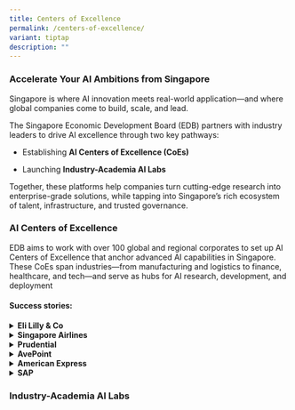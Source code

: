 ```yaml
---
title: Centers of Excellence
permalink: /centers-of-excellence/
variant: tiptap
description: ""
---
```

<h3><strong>Accelerate Your AI Ambitions from Singapore</strong></h3>
<p>Singapore is where AI innovation meets real-world application—and where
global companies come to build, scale, and lead.</p>
<p>The Singapore Economic Development Board (EDB) partners with industry
leaders to drive AI excellence through two key pathways:</p>
<ul data-tight="true" class="tight">
<li>
<p>Establishing <strong>AI Centers of Excellence (CoEs)</strong>
</p>
</li>
<li>
<p>Launching <strong>Industry-Academia AI Labs</strong>
</p>
</li>
</ul>
<p>Together, these platforms help companies turn cutting-edge research into
enterprise-grade solutions, while tapping into Singapore’s rich ecosystem
of talent, infrastructure, and trusted governance.</p>
<h3><strong>AI Centers of Excellence</strong></h3>
<p>EDB aims to work with over 100 global and regional corporates to set up
AI Centers of Excellence that anchor advanced AI capabilities in Singapore.
These CoEs span industries—from manufacturing and logistics to finance,
healthcare, and tech—and serve as hubs for AI research, development, and
deployment</p>
<h4>Success stories:</h4>
<div data-type="detailGroup" class="isomer-accordion isomer-accordion-white">
<details class="isomer-details">
<summary><strong>Eli Lilly &amp; Co</strong>
</summary>
<div data-type="detailsContent" class="isomer-details-content">
<p></p>
<div class="isomer-image-wrapper">
<img style="width: 100%" height="auto" width="100%" alt="" src="/images/770x435_Lilly_invests_42million_in_new_digital_health_hub_in_Singapore.jpg">
</div>
<p>Pharmaceutical giant Eli Lilly &amp; Co <a href="https://www.edb.gov.sg/en/about-edb/media-releases-publications/lilly-invests-42-million-in-new-digital-health-hub-in-singapore.html" rel="noopener nofollow" target="_blank">announced the establishment</a> of
a S$42M Digital Health Innovation Hub in Singapore in 2024.</p>
<p></p>
<p>The company leveraged EDB's support to establish 3 new AI CoEs to advanced
connected clinical trials and enhance personalised medicine in the areas
of: (a) Digital Circadian Rhythm, (b) Computer Vision and (c) Gait.</p>
<p></p>
<p>It is also developing a new AI model, Magnol AI which will enable sophisticated
and secure ingestion, visualisation and processing of high-frequency sensor
data.</p>
</div>
</details>
<details class="isomer-details">
<summary><strong>Singapore Airlines</strong>
</summary>
<div data-type="detailsContent" class="isomer-details-content">
<p></p>
<div class="isomer-image-wrapper">
<img style="width: 100%" height="auto" width="100%" alt="" src="/images/SIA_2023_Crew.jpg">
</div>
<p></p>
<p>Singapore Airlines has deployed over 240 GenAI use cases and 28 initiatives
to enhance revenue generation, customer experience, and operational efficiency.</p>
<p></p>
<p>By partnering with the Singapore Government, the company has managed to
use AI to reduce operational costs and increase revenue generation through:</p>
<p></p>
<ul data-tight="true" class="tight">
<li>
<p><strong>Assistance in Administrative Work:</strong> Internal GenAI-assistant
dubbed Jarvis helps over 4,300 SIA employees in their day to day work.</p>
</li>
<li>
<p><strong>Product Recommendations:</strong> GenAI now powers search functions
on SIA's website to increase the relevance and efficiency of results. A
flight recommender system also personalises the travel suggestions based
on travel plans.</p>
</li>
</ul>
<p></p>
</div>
</details>
<details class="isomer-details">
<summary><strong>Prudential</strong>
</summary>
<div data-type="detailsContent" class="isomer-details-content">
<p></p>
<div class="isomer-image-wrapper">
<img style="width: 100%" height="auto" width="100%" alt="" src="/images/1170x550_Prudential_AI_Lab_launch_copy.jpg">
</div>
<p></p>
<p><a href="https://www.edb.gov.sg/en/about-edb/media-releases-publications/prudential-officially-launches-global-ai-lab-in-singapore.html" rel="noopener noreferrer nofollow" target="_blank">Prudential's AI Lab</a> in
Singapore was established with the aim of accelerating the adoption of
AI and machine learning organisation-wide.</p>
<p></p>
<p>It also incubates AI-powered solutions designed to deliver a better customer
experience and meaningful business impact, while integrating AI capabilities
into Prudential’s operations, services and products.</p>
<p></p>
<p>Following its soft launch in August 2024, more than 100 AI use cases have
been submitted to the Lab by employees across Prudential’s 24 markets in
Asia and Africa.</p>
</div>
</details>
<details class="isomer-details">
<summary><strong>AvePoint</strong>
</summary>
<div data-type="detailsContent" class="isomer-details-content">
<p></p>
<div class="isomer-image-wrapper">
<img style="width: 100%" height="auto" width="100%" alt="" src="/images/1170x550_AvePoint_opens_AI_Lab_in_Singapore_to_boost_industry_innovation_copy.jpg">
</div>
<p></p>
<p>Data management and data governance company, <strong><a href="https://www.edb.gov.sg/en/about-edb/media-releases-publications/avepoint-launches-ai-lab-in-singapore-to-drive-industry-focused-innovation.html" rel="noopener noreferrer nofollow" target="_blank">AvePoint</a>, with the support of EDB, launched an AI Lab to advance research and innovation</strong> in
the AI and ML spheres. The lab aims to spur industry-relevant R&amp;D to
drive AI innovation globally for key sectors including:</p>
<p></p>
<ul data-tight="true" class="tight">
<li>
<p><strong>Education</strong>: AI technologies will be harnessed to transform
learning and assessments, offering personalized, AI-driven academic advisors
tailored to students’ levels of study.&nbsp;</p>
</li>
<li>
<p><strong>FinTech</strong>: AI will streamline banking processes through
advanced data aggregation and fraud detection, as well as automating Know
Your Customer (KYC) services for improved financial product recommendations.</p>
<p></p>
</li>
</ul>
</div>
</details>
<details class="isomer-details">
<summary><strong>American Express</strong>
</summary>
<div data-type="detailsContent" class="isomer-details-content">
<p></p>
<p></p>
<div class="isomer-image-wrapper">
<img style="width: 100%" height="auto" width="100%" alt="" src="/images/770x435_American_Express_expands_Singapore_Decision_Science_Center_of_Excellence.jpg">
</div>
<p></p>
<p><strong>American Express</strong> has expanded its <strong>Decision Science Center of Excellence</strong> in
Singapore, building on its strong foundation in credit decisioning and
fraud prevention.</p>
<p></p>
<p>The CoE now leads AI and machine learning innovation across marketing,
servicing, and risk. As part of this growth, Amex is also launching a <strong>Generative AI R&amp;D practice</strong> to
explore next-generation AI applications across servicing, technology, and
risk management, further cementing Singapore as a hub for its global AI
capabilities.</p>
</div>
</details>
<details class="isomer-details">
<summary><strong>SAP</strong>
</summary>
<div data-type="detailsContent" class="isomer-details-content">
<p></p>
<div class="isomer-image-wrapper">
<img style="width: 100%" height="auto" width="100%" alt="" src="/images/SAP_Labs_Launch_SG_1.jpg">
</div>
<p></p>
<p><strong>SAP</strong>  <a href="https://www.edb.gov.sg/en/business-insights/insights/software-giant-sap-opens-250-million-lab-in-singapore-to-add-500-jobs.html" rel="noopener noreferrer nofollow" target="_blank">launched</a> its
first <strong>SAP Labs</strong> in Southeast Asia right here in Singapore,
investing <strong>S$250 million</strong> over five years and creating <strong>500 new jobs</strong> in
product development, AI, sustainability, and digital supply chains.</p>
<p></p>
<p>The lab serves as a global innovation hub, building next-gen enterprise
software while tapping into Singapore’s strong talent pipeline, government
support, and vibrant startup and university ecosystem. With 1,100 existing
employees and growing, <strong>SAP Labs Singapore</strong> is a key driver
of SAP’s AI and sustainability ambitions in Asia and beyond.</p>
</div>
</details>
</div>
<h3><strong>Industry-Academia AI Labs</strong></h3>
<p></p>